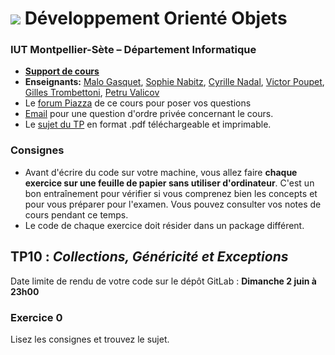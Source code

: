 # ![](ressources/logo.jpeg) Développement Orienté Objets 

### IUT Montpellier-Sète – Département Informatique

* [**Support de cours**](https://gitlabinfo.iutmontp.univ-montp2.fr/dev-objets/Ressources)
* **Enseignants:**
  [Malo Gasquet](mailto:malo.gasquet@umontpellier.fr),
  [Sophie Nabitz](mailto:sophie.nabitz@univ-avignon.fr),
  [Cyrille Nadal](mailto:cyrille.nadal@umontpellier.fr),
  [Victor Poupet](mailto:victor.poupet@umontpellier.fr),
  [Gilles Trombettoni](mailto:gilles.trombettoni@umontpellier.fr),
  [Petru Valicov](mailto:petru.valicov@umontpellier.fr)
* Le [forum Piazza](https://piazza.com/class/lrahb0patze3u4) de ce cours pour poser vos questions
* [Email](mailto:petru.valicov@umontpellier.fr) pour une question d'ordre privée concernant le cours.
* Le [sujet du TP](https://www.lirmm.fr/~pvalicov/Cours/dev-objets/TP10.pdf) en format .pdf téléchargeable et imprimable.


### Consignes
- Avant d'écrire du code sur votre machine, vous allez faire **chaque exercice sur une feuille de papier sans utiliser d'ordinateur**. C'est un bon entraı̂nement pour vérifier si vous comprenez bien les concepts et pour vous préparer pour l'examen. Vous pouvez consulter vos notes de cours pendant ce temps.
- Le code de chaque exercice doit résider dans un package différent.


## TP10 : _Collections, Généricité et Exceptions_

Date limite de rendu de votre code sur le dépôt GitLab : **Dimanche 2 juin à 23h00**

### Exercice 0

Lisez les consignes et trouvez le sujet.
